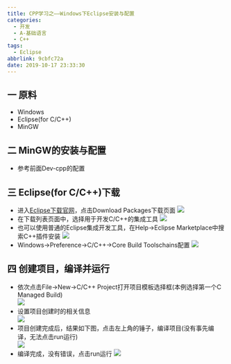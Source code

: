 ```yaml
---
title: CPP学习之——Windows下Eclipse安装与配置
categories:
  - 开发
  - A-基础语言
  - C++
tags:
  - Eclipse
abbrlink: 9cbfc72a
date: 2019-10-17 23:33:30
---
```

## 一 原料
* Windows
* Eclipse(for C/C++)
* MinGW

<!--more-->

## 二 MinGW的安装与配置
* 参考前面Dev-cpp的配置


## 三 Eclipse(for C/C++)下载
* 进入[Eclipse下载官网][1]，点击Download Packages下载页面
![][2]
* 在下载列表页面中，选择用于开发C/C++的集成工具
![][3]
* 也可以使用普通的Eclipse集成开发工具，在Help->Eclipse Marketplace中搜索C++插件安装
![][4]
* Windows->Preference->C/C++->Core Build Toolschains配置
![][5]

## 四 创建项目，编译并运行
* 依次点击File->New->C/C++ Project打开项目模板选择框(本例选择第一个C Managed Build)  
![][6]
* 设置项目创建时的相关信息  
![][7]
* 项目创建完成后，结果如下图，点击左上角的锤子，编译项目(没有事先编译，无法点击run运行)  
![][8]
* 编译完成，没有错误，点击run运行
![][9]




[1]: https://www.eclipse.org/downloads/
[2]:https://jsd.onmicrosoft.cn/gh/PGzxc/CDN/blog-image/cpp-eclipse-download-packages.png
[3]:https://jsd.onmicrosoft.cn/gh/PGzxc/CDN/blog-image/cpp-eclipse-c-download-select.png
[4]:https://jsd.onmicrosoft.cn/gh/PGzxc/CDN/blog-image/cpp-eclipse-marketplace-c-install.png
[5]:https://jsd.onmicrosoft.cn/gh/PGzxc/CDN/blog-image/cpp-eclipse-cpp-build-tools-config.png
[6]:https://jsd.onmicrosoft.cn/gh/PGzxc/CDN/blog-image/cpp-eclipse-new-project.png
[7]:https://jsd.onmicrosoft.cn/gh/PGzxc/CDN/blog-image/cpp-eclipse-c-select.png
[8]:https://jsd.onmicrosoft.cn/gh/PGzxc/CDN/blog-image/cpp-eclipse-create-preview.png
[9]:https://jsd.onmicrosoft.cn/gh/PGzxc/CDN/blog-image/cpp-eclipse-c-run.png

